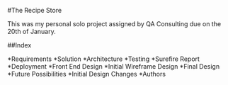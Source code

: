 #The  Recipe Store


This was my personal solo project assigned by QA Consulting due on the 20th of January.


##Index

*Requirements
	*Solution
*Architecture
*Testing
    *Surefire Report
*Deployment
*Front End Design
    *Initial Wireframe Design
    *Final Design
*Future Possibilities
    *Initial Design Changes
*Authors




